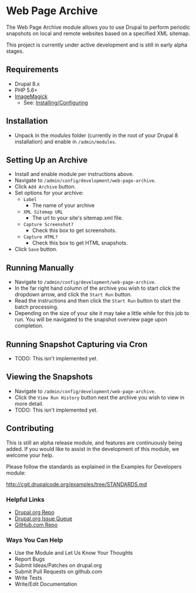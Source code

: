 # Web Page Archive

The Web Page Archive module allows you to use Drupal to perform periodic
snapshots on local and remote websites based on a specified XML sitemap.

This project is currently under active development and is still in early
alpha stages.

## Requirements

- Drupal 8.x
- PHP 5.6+
- [ImageMagick](http://php.net/manual/en/book.imagick.php)
  - See: [Installing/Configuring](http://php.net/manual/en/imagick.setup.php)

## Installation

- Unpack in the *modules* folder (currently in the root of your Drupal 8
installation) and enable in `/admin/modules`.

## Setting Up an Archive

- Install and enable module per instructions above.
- Navigate to `/admin/config/development/web-page-archive`.
- Click `Add Archive` button.
- Set options for your archive:
  - `Label`
    - The name of your archive
  - `XML Sitemap URL`
    - The url to your site's sitemap.xml file.
  - `Capture Screenshot?`
    - Check this box to get screenshots.
  - `Capture HTML?`
    - Check this box to get HTML snapshots.
- Click `Save` button.

## Running Manually

- Navigate to `/admin/config/development/web-page-archive`.
- In the far right hand column of the archive you wish to start click the
dropdown arrow, and click the `Start Run` button.
- Read the instructions and then click the `Start Run` button to start the
batch processing.
- Depending on the size of your site it may take a little while for this job to
run. You will be navigated to the snapshot overview page upon completion.

## Running Snapshot Capturing via Cron

- TODO: This isn't implemented yet.

## Viewing the Snapshots

- Navigate to `/admin/config/development/web-page-archive`.
- Click the `View Run History` button next the archive you wish to view in
more detail.
- TODO: This isn't implemented yet.

## Contributing

This is still an alpha release module, and features are continuously being
added. If you would like to assist in the development of this module, we
welcome your help.

Please follow the standards as explained in the Examples for Developers module:

http://cgit.drupalcode.org/examples/tree/STANDARDS.md

### Helpful Links

- [Drupal.org Repo](https://www.drupal.org/sandbox/pobster/2888559)
- [Drupal.org Issue Queue](https://www.drupal.org/project/issues/2888559)
- [GitHub.com Repo](https://github.com/WidgetsBurritos/web_page_archive)

### Ways You Can Help

- Use the Module and Let Us Know Your Thoughts
- Report Bugs
- Submit Ideas/Patches on drupal.org
- Submit Pull Requests on github.com
- Write Tests
- Write/Edit Documentation
